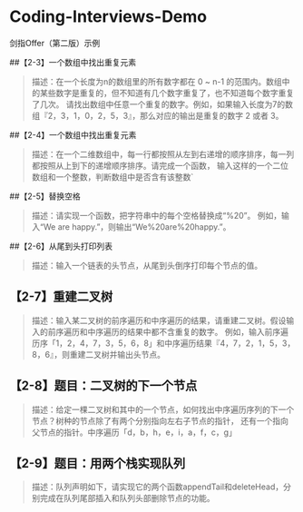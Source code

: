 # Coding-Interviews-Demo
剑指Offer（第二版）示例

##【2-3】一个数组中找出重复元素

>描述：在一个长度为n的数组里的所有数字都在 0 ~ n-1 的范围内。数组中的某些数字是重复的，但不知道有几个数字重复了，也不知道每个数字重复了几次。
       请找出数组中任意一个重复的数字。例如，如果输入长度为7的数组『2，3，1，0，2，5，3』，那么对应的输出是重复的数字 2 或者 3。


##【2-4】一个数组中找出重复元素

>描述：在一个二维数组中，每一行都按照从左到右递增的顺序排序，每一列都按照从上到下的递增顺序排序。请完成一个函数，
      输入这样的一个二位数组和一个整数，判断数组中是否含有该整数`
 
##【2-5】替换空格

>描述：请实现一个函数，把字符串中的每个空格替换成“%20”。
      例如，输入“We are happy.”，则输出“We%20are%20happy.”。

##【2-6】从尾到头打印列表
 
>描述：输入一个链表的头节点，从尾到头倒序打印每个节点的值。

## 【2-7】重建二叉树
>描述：输入某二叉树的前序遍历和中序遍历的结果，请重建二叉树。假设输入的前序遍历和中序遍历的结果中都不含重复的数字。
      例如，输入前序遍历序「1，2，4，7，3，5，6，8」和中序遍历结果『4，7，2，1，5，3，8，6』，则重建二叉树并输出头节点。

## 【2-8】题目：二叉树的下一个节点
>描述：给定一棵二叉树和其中的一个节点，如何找出中序遍历序列的下一个节点？树种的节点除了有两个分别指向左右子节点的指针，
还有一个指向父节点的指针。中序遍历「d，b，h，e，i，a，f，c，g」

## 【2-9】题目：用两个栈实现队列
>描述：队列声明如下，请实现它的两个函数appendTail和deleteHead，分别完成在队列尾部插入和队列头部删除节点的功能。